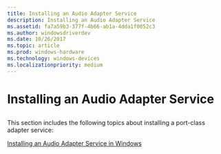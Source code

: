 ```yaml
---
title: Installing an Audio Adapter Service
description: Installing an Audio Adapter Service
ms.assetid: fa7a59b3-377f-4b66-ab1a-4dda1f0052c3
ms.author: windowsdriverdev
ms.date: 10/26/2017
ms.topic: article
ms.prod: windows-hardware
ms.technology: windows-devices
ms.localizationpriority: medium
---
```


# Installing an Audio Adapter Service


## <span id="installing_an_audio_adapter_service"></span><span id="INSTALLING_AN_AUDIO_ADAPTER_SERVICE"></span>


This section includes the following topics about installing a port-class adapter service:

[Installing an Audio Adapter Service in Windows](installing-an-audio-adapter-service-in-windows.md)
 

 




